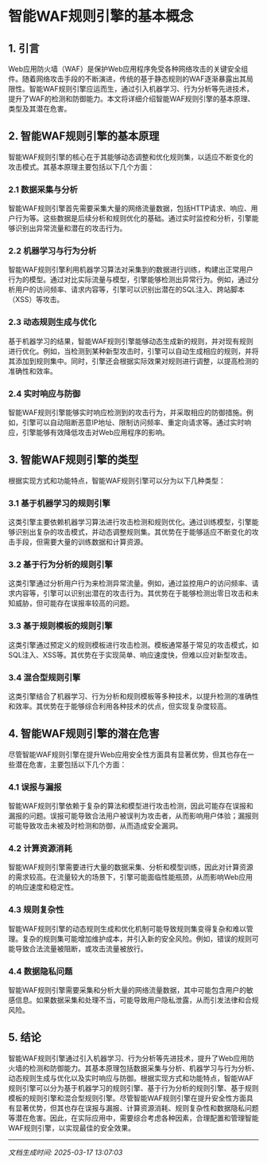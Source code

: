 # 智能WAF规则引擎的基本概念

## 1. 引言

Web应用防火墙（WAF）是保护Web应用程序免受各种网络攻击的关键安全组件。随着网络攻击手段的不断演进，传统的基于静态规则的WAF逐渐暴露出其局限性。智能WAF规则引擎应运而生，通过引入机器学习、行为分析等先进技术，提升了WAF的检测和防御能力。本文将详细介绍智能WAF规则引擎的基本原理、类型及其潜在危害。

## 2. 智能WAF规则引擎的基本原理

智能WAF规则引擎的核心在于其能够动态调整和优化规则集，以适应不断变化的攻击模式。其基本原理主要包括以下几个方面：

### 2.1 数据采集与分析

智能WAF规则引擎首先需要采集大量的网络流量数据，包括HTTP请求、响应、用户行为等。这些数据是后续分析和规则优化的基础。通过实时监控和分析，引擎能够识别出异常流量和潜在的攻击行为。

### 2.2 机器学习与行为分析

智能WAF规则引擎利用机器学习算法对采集到的数据进行训练，构建出正常用户行为的模型。通过对比实际流量与模型，引擎能够检测出异常行为。例如，通过分析用户的访问频率、请求内容等，引擎可以识别出潜在的SQL注入、跨站脚本（XSS）等攻击。

### 2.3 动态规则生成与优化

基于机器学习的结果，智能WAF规则引擎能够动态生成新的规则，并对现有规则进行优化。例如，当检测到某种新型攻击时，引擎可以自动生成相应的规则，并将其添加到规则集中。同时，引擎还会根据实际效果对规则进行调整，以提高检测的准确性和效率。

### 2.4 实时响应与防御

智能WAF规则引擎能够实时响应检测到的攻击行为，并采取相应的防御措施。例如，引擎可以自动阻断恶意IP地址、限制访问频率、重定向请求等。通过实时响应，引擎能够有效降低攻击对Web应用程序的影响。

## 3. 智能WAF规则引擎的类型

根据实现方式和功能特点，智能WAF规则引擎可以分为以下几种类型：

### 3.1 基于机器学习的规则引擎

这类引擎主要依赖机器学习算法进行攻击检测和规则优化。通过训练模型，引擎能够识别出复杂的攻击模式，并动态调整规则集。其优势在于能够适应不断变化的攻击手段，但需要大量的训练数据和计算资源。

### 3.2 基于行为分析的规则引擎

这类引擎通过分析用户行为来检测异常流量。例如，通过监控用户的访问频率、请求内容等，引擎可以识别出潜在的攻击行为。其优势在于能够检测出零日攻击和未知威胁，但可能存在误报率较高的问题。

### 3.3 基于规则模板的规则引擎

这类引擎通过预定义的规则模板进行攻击检测。模板通常基于常见的攻击模式，如SQL注入、XSS等。其优势在于实现简单、响应速度快，但难以应对新型攻击。

### 3.4 混合型规则引擎

这类引擎结合了机器学习、行为分析和规则模板等多种技术，以提升检测的准确性和效率。其优势在于能够综合利用各种技术的优点，但实现复杂度较高。

## 4. 智能WAF规则引擎的潜在危害

尽管智能WAF规则引擎在提升Web应用安全性方面具有显著优势，但其也存在一些潜在危害，主要包括以下几个方面：

### 4.1 误报与漏报

智能WAF规则引擎依赖于复杂的算法和模型进行攻击检测，因此可能存在误报和漏报的问题。误报可能导致合法用户被误判为攻击者，从而影响用户体验；漏报则可能导致攻击未被及时检测和防御，从而造成安全漏洞。

### 4.2 计算资源消耗

智能WAF规则引擎需要进行大量的数据采集、分析和模型训练，因此对计算资源的需求较高。在流量较大的场景下，引擎可能面临性能瓶颈，从而影响Web应用的响应速度和稳定性。

### 4.3 规则复杂性

智能WAF规则引擎的动态规则生成和优化机制可能导致规则集变得复杂和难以管理。复杂的规则集可能增加维护成本，并引入新的安全风险。例如，错误的规则可能导致合法流量被阻断，或攻击流量被放行。

### 4.4 数据隐私问题

智能WAF规则引擎需要采集和分析大量的网络流量数据，其中可能包含用户的敏感信息。如果数据采集和处理不当，可能导致用户隐私泄露，从而引发法律和合规风险。

## 5. 结论

智能WAF规则引擎通过引入机器学习、行为分析等先进技术，提升了Web应用防火墙的检测和防御能力。其基本原理包括数据采集与分析、机器学习与行为分析、动态规则生成与优化以及实时响应与防御。根据实现方式和功能特点，智能WAF规则引擎可以分为基于机器学习的规则引擎、基于行为分析的规则引擎、基于规则模板的规则引擎和混合型规则引擎。尽管智能WAF规则引擎在提升安全性方面具有显著优势，但其也存在误报与漏报、计算资源消耗、规则复杂性和数据隐私问题等潜在危害。因此，在实际应用中，需要综合考虑各种因素，合理配置和管理智能WAF规则引擎，以实现最佳的安全效果。

---

*文档生成时间: 2025-03-17 13:07:03*
